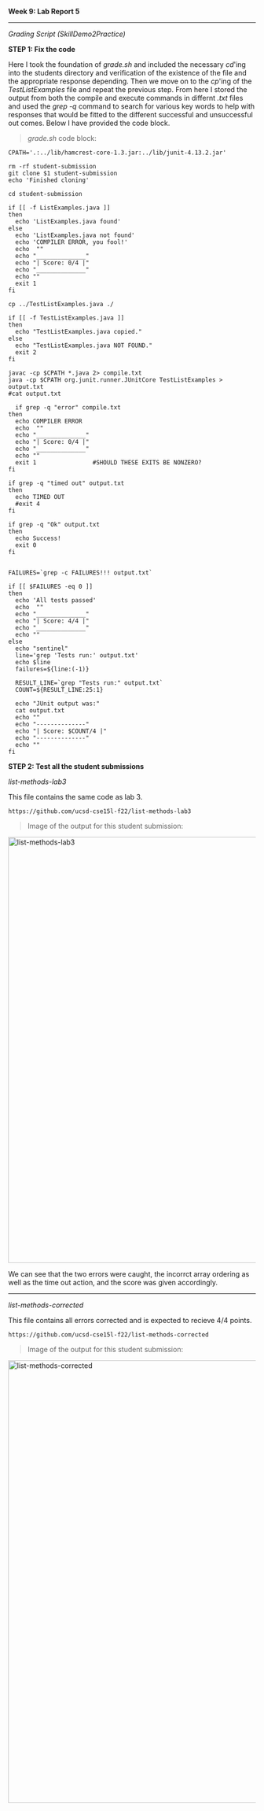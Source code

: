  **Week 9: Lab Report 5**
 
---

*Grading Script (SkillDemo2Practice)*

**STEP 1: Fix the code**

Here I took the foundation of *grade.sh* and included the necessary *cd*'ing into the 
students directory and verification of the existence of the file and the appropriate
response depending. Then we move on to the *cp*'ing of the *TestListExamples* file and
repeat the previous step. From here I stored the output from both the compile and execute 
commands in differnt *.txt* files and used the *grep -q* command to search for various 
key words to help with responses that would be fitted to the different successful and 
unsuccessful out comes. Below I have provided the code block.

> *grade.sh* code block:

```
CPATH='.:../lib/hamcrest-core-1.3.jar:../lib/junit-4.13.2.jar'

rm -rf student-submission
git clone $1 student-submission
echo 'Finished cloning'

cd student-submission

if [[ -f ListExamples.java ]]
then
  echo 'ListExamples.java found'
else
  echo 'ListExamples.java not found'
  echo 'COMPILER ERROR, you fool!'
  echo  ""
  echo "______________"
  echo "| Score: 0/4 |"
  echo "______________"
  echo ""
  exit 1
fi

cp ../TestListExamples.java ./

if [[ -f TestListExamples.java ]]
then
  echo "TestListExamples.java copied."
else
  echo "TestListExamples.java NOT FOUND."
  exit 2
fi

javac -cp $CPATH *.java 2> compile.txt
java -cp $CPATH org.junit.runner.JUnitCore TestListExamples > output.txt
#cat output.txt

  if grep -q "error" compile.txt
then
  echo COMPILER ERROR
  echo  ""
  echo "______________"
  echo "| Score: 0/4 |"
  echo "______________"
  echo ""
  exit 1                #SHOULD THESE EXITS BE NONZERO?
fi

if grep -q "timed out" output.txt
then
  echo TIMED OUT
  #exit 4
fi

if grep -q "Ok" output.txt
then
  echo Success!
  exit 0
fi


FAILURES=`grep -c FAILURES!!! output.txt`

if [[ $FAILURES -eq 0 ]]
then
  echo 'All tests passed'
  echo  ""
  echo "______________"
  echo "| Score: 4/4 |"
  echo "______________"
  echo ""
else
  echo "sentinel"
  line='grep 'Tests run:' output.txt'
  echo $line
  failures=${line:(-1)}

  RESULT_LINE=`grep "Tests run:" output.txt`
  COUNT=${RESULT_LINE:25:1}

  echo "JUnit output was:"
  cat output.txt
  echo ""
  echo "--------------"
  echo "| Score: $COUNT/4 |"
  echo "--------------"
  echo ""
fi
```

**STEP 2: Test all the student submissions**

*list-methods-lab3*

This file contains the same code as lab 3.

```https://github.com/ucsd-cse15l-f22/list-methods-lab3```

> Image of the output for this student submission:

<img width="866" alt="list-methods-lab3" src="https://user-images.githubusercontent.com/116247778/224834072-0da23255-43c0-48e2-8ae8-26f8227c68bd.png">

We can see that the two errors were caught, the incorrct array ordering as well as the time out action, and the score was given accordingly.

---

*list-methods-corrected*

This file contains all errors corrected and is expected to recieve 4/4 points.

```https://github.com/ucsd-cse15l-f22/list-methods-corrected```

> Image of the output for this student submission:

<img width="900" alt="list-methods-corrected" src="https://user-images.githubusercontent.com/116247778/224840078-60478af1-1484-432f-bf0e-490a4f040250.png">




